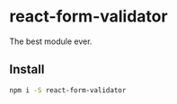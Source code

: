 # react-form-validator

The best module ever.

## Install

```sh
npm i -S react-form-validator
```

